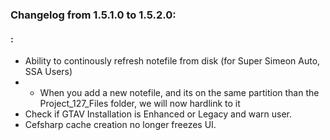 ### Changelog from 1.5.1.0 to 1.5.2.0:

#### :
* Ability to continously refresh notefile from disk (for Super Simeon Auto, SSA Users)
* * When you add a new notefile, and its on the same partition than the Project_127_Files folder, we will now hardlink to it
* Check if GTAV Installation is Enhanced or Legacy and warn user.
* Cefsharp cache creation no longer freezes UI.

